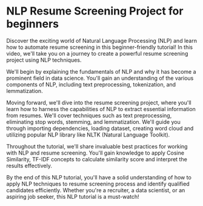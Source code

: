 
# NLP Resume Screening Project for beginners
Discover the exciting world of Natural Language Processing (NLP) and learn how to automate resume screening in this beginner-friendly tutorial! In this video, we'll take you on a journey to create a powerful resume screening project using NLP techniques.

We'll begin by explaining the fundamentals of NLP and why it has become a prominent field in data science. You'll gain an understanding of the various components of NLP, including text preprocessing, tokenization, and lemmatization.

Moving forward, we'll dive into the resume screening project, where you'll learn how to harness the capabilities of NLP to extract essential information from resumes. We'll cover techniques such as text preprocessing, eliminating stop words, stemming, and lemmatization. We'll guide you through importing dependencies, loading dataset, creating word cloud and utilizing popular NLP library like NLTK (Natural Language Toolkit).

Throughout the tutorial, we'll share invaluable best practices for working with NLP and resume screening. You'll gain knowledge to apply Cosine Similarity, TF-IDF concepts to calculate similarity score and interpret the results effectively.

By the end of this NLP tutorial, you'll have a solid understanding of how to apply NLP techniques to resume screening process and identify qualified candidates efficiently. Whether you're a recruiter, a data scientist, or an aspiring job seeker, this NLP tutorial is a must-watch!
